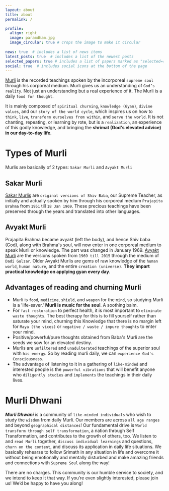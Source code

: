 ```yaml
---
layout: about
title: about
permalink: /

profile:
  align: right
  image: paramdham.jpg
  image_circular: true # crops the image to make it circular
    
news: true  # includes a list of news items
latest_posts: true  # includes a list of the newest posts
selected_papers: true # includes a list of papers marked as "selected={true}"
social: true  # includes social icons at the bottom of the page
---
```


[Murli](https://www.shivbabas.org/what-is-murli) is the recorded teachings spoken by the incorporeal `supreme soul` through his corporeal medium. Murli gives us an understanding of `God’s reality`. Not just an understanding but a real experience of it. The Murli is a daily `food for thought`.

It is mainly composed of `spiritual churning`, `knowledge (Gyan)`, `divine values`, and our `story of the world cycle`, which inspires us on how to `think`, `live`, `transform ourselves from within`, and `serve the world`. It is not chanting, repeating, or learning by rote, but is a `realization`, an experience of this godly knowledge, and bringing the **shrimat (God's elevated advice) in our day-to-day life**.


# Types of Murli
Murlis are basically of 2 types: `Sakar Murli` and `Avyakt Murli`


## Sakar Murli

[Sakar Murlis](https://www.shivbabas.org/sakar-murli-bapdada-madhuban) are `original versions of Shiv Baba`, our Supreme Teacher, as initially and actually spoken by him through his corporeal medium `Prajapita Brahma` from `1951` till `18 Jan 1969`. These precious teachings have been preserved through the years and translated into other languages.

## Avyakt Murli

Prajapita Brahma became avyakt (left the body), and hence Shiv baba (God), along with Brahma's soul, will now enter in one corporeal medium to speak Murli or knowledge. The part was changed in January 1969. [Avyakt Murli](https://www.shivbabas.org/avyakt-bapdada-murli) are the versions spoken from `1969 till 2015` through the medium of `Dadi Gulzar`. Older Avyakt Murlis are gems of raw knowledge of the `human world`, `human nature`, and the entire `creation (universe)`. **They impart practical knowledge on applying gyan every day**.

## Advantages of reading and churning Murli

* Murli is `food`, `medicine`, `shield`, and  `weapon` for the `mind`, so studying Murli is a 'life-saver.' **Murli is music for the soul**. A soothing balm.
* For `fast restoration` to perfect health, it is most important to `eliminate waste thoughts`. The best therapy for this is to fill yourself rather than saturate your mind, churning this Knowledge that there is no margin left for `Maya (the vices)` or `negative / waste / impure thoughts` to enter your mind.
* Positive/powerful/pure thoughts obtained from Baba's Murli are the seeds we sow for an elevated destiny.
* Murlis are `unfiltered` and `unadulterated` teachings of the superior soul with `his energy`. So by reading murli daily, we can `experience God's Consciousness`.
* The advantage of listening to it in a gathering of `like-minded` and interested people is the `powerful vibrations` that will benefit anyone who `diligently studies` and `implements` the teachings in their daily lives.


# Murli Dhwani

**_Murli Dhwani_** is a community of `like-minded individuals` who wish to study the `wisdom` from daily Murli. Our members are across `all age ranges` and beyond `geographical distances`! Our fundamental drive is `World transform through self transformation`, a nation through Self Transformation, and contributes to the growth of others, too. We listen to and `read Murli` together, `discuss individual learnings` and questions, `churn on the content`, and discuss its application in daily life situations. We basically rehearse to follow Srimath in any situation in life and overcome it without being emotionally and mentally disturbed and make amazing friends and connections with `Supreme Soul` along the way!

There are no charges. This community is our humble service to society, and we intend to keep it that way. If you’re even slightly interested, please join us! We’d be happy to have you along!
